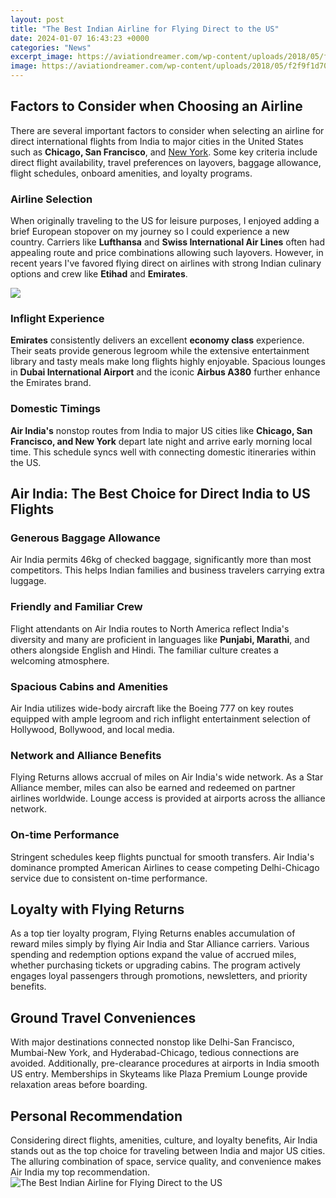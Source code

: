 ```yaml
---
layout: post
title: "The Best Indian Airline for Flying Direct to the US"
date: 2024-01-07 16:43:23 +0000
categories: "News"
excerpt_image: https://aviationdreamer.com/wp-content/uploads/2018/05/f2f9f1d70c895b26fe762423254f6c91.jpg
image: https://aviationdreamer.com/wp-content/uploads/2018/05/f2f9f1d70c895b26fe762423254f6c91.jpg
---
```


## Factors to Consider when Choosing an Airline 
There are several important factors to consider when selecting an airline for direct international flights from India to major cities in the United States such as **Chicago, San Francisco**, and [New York](https://notiziedioggi.github.io/about/). Some key criteria include direct flight availability, travel preferences on layovers, baggage allowance, flight schedules, onboard amenities, and loyalty programs.  
### Airline Selection
When originally traveling to the US for leisure purposes, I enjoyed adding a brief European stopover on my journey so I could experience a new country. Carriers like **Lufthansa** and **Swiss International Air Lines** often had appealing route and price combinations allowing such layovers. However, in recent years I've favored flying direct on airlines with strong Indian culinary options and crew like **Etihad** and **Emirates**. 

![](https://cdn.newsapi.com.au/image/v1/6004676be77cf3b5a45f3dc218e8b2da?width=1024)
### Inflight Experience 
**Emirates** consistently delivers an excellent **economy class** experience. Their seats provide generous legroom while the extensive entertainment library and tasty meals make long flights highly enjoyable. Spacious lounges in **Dubai International Airport** and the iconic **Airbus A380** further enhance the Emirates brand.
### Domestic Timings 
**Air India's** nonstop routes from India to major US cities like **Chicago, San Francisco, and New York** depart late night and arrive early morning local time. This schedule syncs well with connecting domestic itineraries within the US.
## Air India: The Best Choice for Direct India to US Flights
### Generous Baggage Allowance
Air India permits 46kg of checked baggage, significantly more than most competitors. This helps Indian families and business travelers carrying extra luggage. 
### Friendly and Familiar Crew 
Flight attendants on Air India routes to North America reflect India's diversity and many are proficient in languages like **Punjabi, Marathi**, and others alongside English and Hindi. The familiar culture creates a welcoming atmosphere.
### Spacious Cabins and Amenities
Air India utilizes wide-body aircraft like the Boeing 777 on key routes equipped with ample legroom and rich inflight entertainment selection of Hollywood, Bollywood, and local media.
### Network and Alliance Benefits
Flying Returns allows accrual of miles on Air India's wide network. As a Star Alliance member, miles can also be earned and redeemed on partner airlines worldwide. Lounge access is provided at airports across the alliance network. 
### On-time Performance
Stringent schedules keep flights punctual for smooth transfers. Air India's dominance prompted American Airlines to cease competing Delhi-Chicago service due to consistent on-time performance.
## Loyalty with Flying Returns
As a top tier loyalty program, Flying Returns enables accumulation of reward miles simply by flying Air India and Star Alliance carriers. Various spending and redemption options expand the value of accrued miles, whether purchasing tickets or upgrading cabins. The program actively engages loyal passengers through promotions, newsletters, and priority benefits.
## Ground Travel Conveniences  
With major destinations connected nonstop like Delhi-San Francisco, Mumbai-New York, and Hyderabad-Chicago, tedious connections are avoided. Additionally, pre-clearance procedures at airports in India smooth US entry. Memberships in Skyteams like Plaza Premium Lounge provide relaxation areas before boarding.
## Personal Recommendation
Considering direct flights, amenities, culture, and loyalty benefits, Air India stands out as the top choice for traveling between India and major US cities. The alluring combination of space, service quality, and convenience makes Air India my top recommendation.
![The Best Indian Airline for Flying Direct to the US](https://aviationdreamer.com/wp-content/uploads/2018/05/f2f9f1d70c895b26fe762423254f6c91.jpg)
